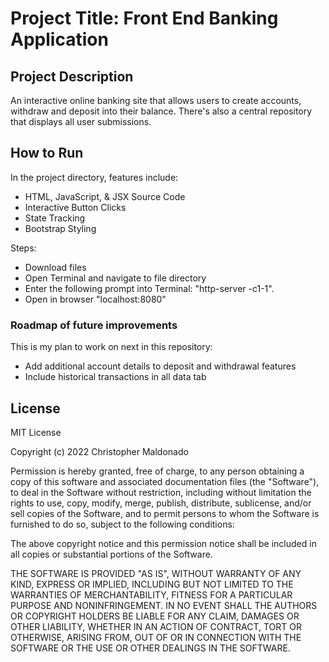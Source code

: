 <h1>Project Title: Front End Banking Application</h1>

<h2>Project Description</h2>
An interactive online banking site that allows users to create accounts, withdraw and deposit into their balance. There's also a central repository that displays all user submissions.

<h2>How to Run</h2>
In the project directory, features include:
<ul>
  <li>HTML, JavaScript, & JSX Source Code
  <li>Interactive Button Clicks
  <li>State Tracking
  <li>Bootstrap Styling
</ul>

Steps:
<ul>
  <li>Download files
  <li>Open Terminal and navigate to file directory
  <li>Enter the following prompt into Terminal: "http-server -c1-1".
  <li>Open in browser "localhost:8080"
</ul>

<h3>Roadmap of future improvements</h3>
  This is my plan to work on next in this repository:
  <ul>
    <li>Add additional account details to deposit and withdrawal features
    <li>Include historical transactions in all data tab
  </ul>

<h2>License</h3>
MIT License

Copyright (c) 2022 Christopher Maldonado

Permission is hereby granted, free of charge, to any person obtaining a copy of this software and associated documentation files (the "Software"), to deal in the Software without restriction, including without limitation the rights to use, copy, modify, merge, publish, distribute, sublicense, and/or sell copies of the Software, and to permit persons to whom the Software is furnished to do so, subject to the following conditions:

The above copyright notice and this permission notice shall be included in all copies or substantial portions of the Software.

THE SOFTWARE IS PROVIDED "AS IS", WITHOUT WARRANTY OF ANY KIND, EXPRESS OR IMPLIED, INCLUDING BUT NOT LIMITED TO THE WARRANTIES OF MERCHANTABILITY, FITNESS FOR A PARTICULAR PURPOSE AND NONINFRINGEMENT. IN NO EVENT SHALL THE AUTHORS OR COPYRIGHT HOLDERS BE LIABLE FOR ANY CLAIM, DAMAGES OR OTHER LIABILITY, WHETHER IN AN ACTION OF CONTRACT, TORT OR OTHERWISE, ARISING FROM, OUT OF OR IN CONNECTION WITH THE SOFTWARE OR THE USE OR OTHER DEALINGS IN THE SOFTWARE.
